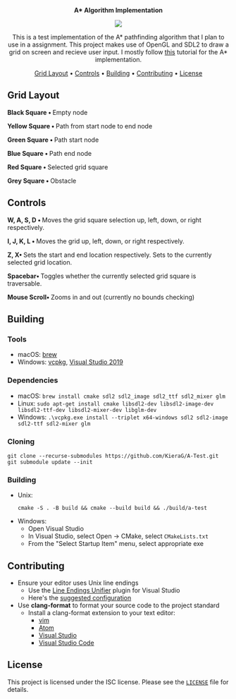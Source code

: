 

<p align=center>
  <b> A* Algorithm Implementation </b>
</p>


<p align="center"> 
<img src="https://i.imgur.com/52d2nqk.png">
</p>

<p align = "center">
This is a test implementation of the A* pathfinding algorithm that I plan to use in a assignment. This project makes use of OpenGL and SDL2 to draw a grid on screen and recieve user input.
 I mostly follow  <a href="https://www.youtube.com/watch?v=-L-WgKMFuhE&list=PLFt_AvWsXl0cq5Umv3pMC9SPnKjfp9eGW">this</a>  tutorial for the  A* implementation.
 </p>

<p align="center">
  <a href="#grid-layout">Grid Layout</a> •
  <a href="#controls">Controls</a> •
  <a href="#building">Building</a> •
  <a href="#contributing">Contributing</a> •
  <a href="#license">License</a>
</p>


 
## Grid Layout
<b>Black Square • </b> Empty node

<b>Yellow Square • </b> Path from start node to end node

<b>Green Square • </b> Path start node

<b>Blue Square • </b> Path end node

<b>Red Square • </b> Selected grid square

<b>Grey Square • </b> Obstacle




## Controls
<b>W, A, S, D • </b> Moves the grid square selection up, left, down, or right respectively.

<b>I, J, K, L • </b> Moves the grid up, left, down, or right respectively.

<b>Z, X• </b> Sets the start and end location respectively. Sets to the currently selected grid location.

<b>Spacebar• </b> Toggles whether the currently selected grid square is traversable.

<b>Mouse Scroll• </b> Zooms in and out (currently no bounds checking)



## Building
### Tools
* macOS: [brew][brew-dl]
* Windows: [vcpkg][vcpkg-dl], [Visual Studio 2019][VS2019-dl]

### Dependencies
* macOS: `brew install cmake sdl2 sdl2_image sdl2_ttf sdl2_mixer glm`
* Linux: `sudo apt-get install cmake libsdl2-dev libsdl2-image-dev
    libsdl2-ttf-dev libsdl2-mixer-dev libglm-dev`
* Windows: `.\vcpkg.exe install --triplet x64-windows sdl2 sdl2-image sdl2-ttf
    sdl2-mixer glm`

### Cloning
```
git clone --recurse-submodules https://github.com/KieraG/A-Test.git
git submodule update --init
```

### Building
* Unix:
    ```
    cmake -S . -B build && cmake --build build && ./build/a-test
    ```
* Windows:
    * Open Visual Studio
    * In Visual Studio, select Open → CMake, select `CMakeLists.txt`
    * From the "Select Startup Item" menu, select appropriate exe

## Contributing
* Ensure your editor uses Unix line endings
    * Use the [Line Endings Unifier][leu-dl]
      plugin for Visual Studio
    * Here's the [suggested configuration][leu-config]
* Use **clang-format** to format your source code to the project standard
    * Install a clang-format extension to your text editor:
        * [vim][clang-format-vim]
        * [Atom][clang-format-atom]
        * [Visual Studio][clang-format-vs]
        * [Visual Studio Code][clang-format-vsc]

## License
This project is licensed under the ISC license. Please see the [`LICENSE`](LICENSE) file
for details.

[clang-format-vim]: https://github.com/rhysd/vim-clang-format
[clang-format-atom]: https://atom.io/packages/clang-format
[clang-format-vsc]: https://marketplace.visualstudio.com/items?itemName=xaver.clang-format
[clang-format-vs]: https://marketplace.visualstudio.com/items?itemName=mynkow.FormatdocumentonSave
[leu-config]: https://i.imgur.com/ZONPHau.png
[leu-dl]: https://marketplace.visualstudio.com/items?itemName=JakubBielawa.LineEndingsUnifier
[VS2019-dl]: https://visualstudio.microsoft.com/thank-you-downloading-visual-studio/?sku=Community&rel=16
[vcpkg-dl]: https://github.com/microsoft/vcpkg
[brew-dl]: https://brew.sh

